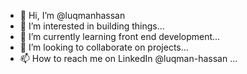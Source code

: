 - 👋 Hi, I’m @luqmanhassan
- 👀 I’m interested in building things...
- 🌱 I’m currently learning front end development...
- 💞️ I’m looking to collaborate on projects...
- 📫 How to reach me on LinkedIn @luqman-hassan ...

<!---
luqmanhassan/luqmanhassan is a ✨ special ✨ repository because its `README.md` (this file) appears on your GitHub profile.
You can click the Preview link to take a look at your changes.
--->
